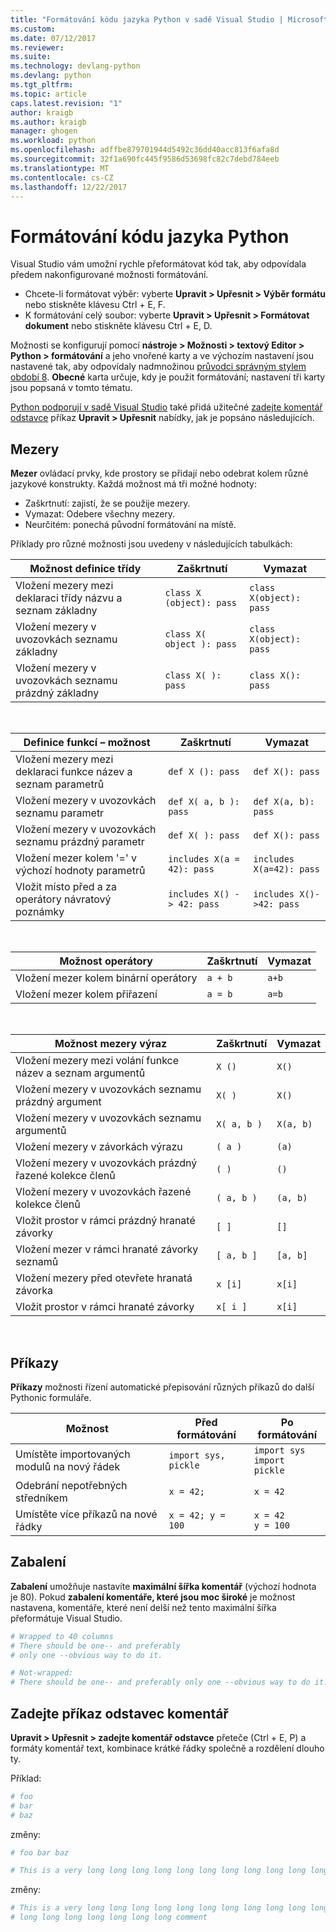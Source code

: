 ```yaml
---
title: "Formátování kódu jazyka Python v sadě Visual Studio | Microsoft Docs"
ms.custom: 
ms.date: 07/12/2017
ms.reviewer: 
ms.suite: 
ms.technology: devlang-python
ms.devlang: python
ms.tgt_pltfrm: 
ms.topic: article
caps.latest.revision: "1"
author: kraigb
ms.author: kraigb
manager: ghogen
ms.workload: python
ms.openlocfilehash: adffbe879701944d5492c36dd40acc813f6afa8d
ms.sourcegitcommit: 32f1a690fc445f9586d53698fc82c7debd784eeb
ms.translationtype: MT
ms.contentlocale: cs-CZ
ms.lasthandoff: 12/22/2017
---
```

# <a name="formatting-python-code"></a>Formátování kódu jazyka Python

Visual Studio vám umožní rychle přeformátovat kód tak, aby odpovídala předem nakonfigurované možnosti formátování.

- Chcete-li formátovat výběr: vyberte **Upravit > Upřesnit > Výběr formátu** nebo stiskněte klávesu Ctrl + E, F.
- K formátování celý soubor: vyberte **Upravit > Upřesnit > Formátovat dokument** nebo stiskněte klávesu Ctrl + E, D.

Možnosti se konfigurují pomocí **nástroje > Možnosti > textový Editor > Python > formátování** a jeho vnořené karty a ve výchozím nastavení jsou nastavené tak, aby odpovídaly nadmnožinou [průvodci správným stylem období 8](http://www.python.org/dev/peps/pep-0008/). **Obecné** karta určuje, kdy je použit formátování; nastavení tři karty jsou popsaná v tomto tématu.

[Python podporují v sadě Visual Studio](installation.md) také přidá užitečné [zadejte komentář odstavce](#fill-comment-paragraph-command) příkaz **Upravit > Upřesnit** nabídky, jak je popsáno následujících.

## <a name="spacing"></a>Mezery

**Mezer** ovládací prvky, kde prostory se přidají nebo odebrat kolem různé jazykové konstrukty. Každá možnost má tři možné hodnoty:

- Zaškrtnutí: zajistí, že se použije mezery.
- Vymazat: Odebere všechny mezery.
- Neurčitém: ponechá původní formátování na místě.

Příklady pro různé možnosti jsou uvedeny v následujících tabulkách:

| Možnost definice třídy | Zaškrtnutí | Vymazat |
| --- | --- | --- | 
| Vložení mezery mezi deklaraci třídy názvu a seznam základny | `class X (object): pass` | `class X(object): pass` | 
| Vložení mezery v uvozovkách seznamu základny | `class X( object ): pass` | `class X(object): pass` |
| Vložení mezery v uvozovkách seznamu prázdný základny | `class X( ): pass` | `class X(): pass` |

<br/>

| Definice funkcí – možnost | Zaškrtnutí | Vymazat |
| --- | --- | --- |
| Vložení mezery mezi deklaraci funkce název a seznam parametrů | `def X (): pass` | `def X(): pass` | 
| Vložení mezery v uvozovkách seznamu parametr | `def X( a, b ): pass` | `def X(a, b): pass` |
| Vložení mezery v uvozovkách seznamu prázdný parametr | `def X( ): pass` | `def X(): pass` |
| Vložení mezer kolem '=' v výchozí hodnoty parametrů | `includes X(a = 42): pass` | `includes X(a=42): pass` |
| Vložit místo před a za operátory návratový poznámky | `includes X() -> 42: pass` | `includes X()->42: pass` |

<br/>

| Možnost operátory | Zaškrtnutí | Vymazat |
| --- | --- | --- |
| Vložení mezer kolem binární operátory | `a + b` | `a+b` |
| Vložení mezer kolem přiřazení | `a = b` | `a=b` |

<br/>

| Možnost mezery výraz | Zaškrtnutí | Vymazat |
| --- | --- | --- |
| Vložení mezery mezi volání funkce název a seznam argumentů | `X ()` | `X()` |
| Vložení mezery v uvozovkách seznamu prázdný argument | `X( )` | `X()` |
| Vložení mezery v uvozovkách seznamu argumentů | `X( a, b )` | `X(a, b)` |
| Vložení mezery v závorkách výrazu | `( a )` | `(a)` |
| Vložení mezery v uvozovkách prázdný řazené kolekce členů | `( )` | `()` |
| Vložení mezery v uvozovkách řazené kolekce členů | `( a, b )` | `(a, b)` |
| Vložit prostor v rámci prázdný hranaté závorky | `[ ]` | `[]` |
| Vložení mezer v rámci hranaté závorky seznamů | `[ a, b ]` | `[a, b]` |
| Vložení mezery před otevřete hranatá závorka | `x [i]` | `x[i]` |
| Vložit prostor v rámci hranaté závorky | `x[ i ]` | `x[i]` |

<br/>

## <a name="statements"></a>Příkazy

**Příkazy** možnosti řízení automatické přepisování různých příkazů do další Pythonic formuláře.

| Možnost | Před formátování | Po formátování |
| --- | --- | --- |
| Umístěte importovaných modulů na nový řádek | `import sys, pickle` | `import sys`<br/>`import pickle` |
| Odebrání nepotřebných středníkem | `x = 42;` | `x = 42` |
| Umístěte více příkazů na nové řádky | `x = 42; y = 100` | `x = 42`<br/>`y = 100` |


## <a name="wrapping"></a>Zabalení

**Zabalení** umožňuje nastavíte **maximální šířka komentář** (výchozí hodnota je 80). Pokud **zabalení komentáře, které jsou moc široké** je možnost nastavena, komentáře, které není delší než tento maximální šířka přeformátuje Visual Studio.

```python
# Wrapped to 40 columns
# There should be one-- and preferably
# only one --obvious way to do it.
```

```python
# Not-wrapped:
# There should be one-- and preferably only one --obvious way to do it.
```



## <a name="fill-comment-paragraph-command"></a>Zadejte příkaz odstavec komentář

**Upravit > Upřesnit > zadejte komentář odstavce** přeteče (Ctrl + E, P) a formáty komentář text, kombinace krátké řádky společně a rozdělení dlouho ty.

Příklad:

```python
# foo 
# bar
# baz
```

změny:

```python
# foo bar baz
```

```python
# This is a very long long long long long long long long long long long long long long long long long long long comment
```

změny:

```python
# This is a very long long long long long long long long long long long long
# long long long long long long long comment
```
